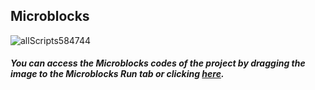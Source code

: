 ## Microblocks
![allScripts584744](https://user-images.githubusercontent.com/112697142/202686385-f620adb3-57c9-47d2-bdd2-f9c96daa5748.png)


##### You can access the Microblocks codes of the project by dragging the image to the Microblocks Run tab or clicking [here](https://microblocks.fun/run/microblocks.html#scripts=GP%20Scripts%0Adepends%20%27Distance%20%28HC-SR04%29%27%20%27OLED%20Graphics%27%20%27PicoBricks%27%20%27Tone%27%0A%0Ascript%20941%2084%20%7B%0AwhenBroadcastReceived%20%27go%20to%20OLED%27%0AOLEDInit_I2C%20%27OLED_0.96in%27%20%273C%27%200%20false%0AOLEDwrite%20%27%3EDigital%20Ruler%3C%27%203%205%20false%0AOLEDwrite%20%28%27%5Bdata%3Ajoin%5D%27%20%27Distance%3A%27%20distance%20%27cm%27%29%2015%2032%20false%0A%27play%20tone%27%20%27C%27%202%2050%0A%7D%0A%0Ascript%20531%2078%20%7B%0AwhenCondition%20%28pb_button%29%0Ameasure%20%3D%200%0Apb_set_red_LED%20true%0Apb_beep%2050%0Ameasure%20%2B%3D%20%28%27distance%20%28cm%29%27%2015%2014%29%0AwaitMillis%2050%0Adistance%20%3D%20measure%0Apb_set_red_LED%20false%0AsendBroadcast%20%27go%20to%20OLED%27%0A%7D%0A%0A "here").
